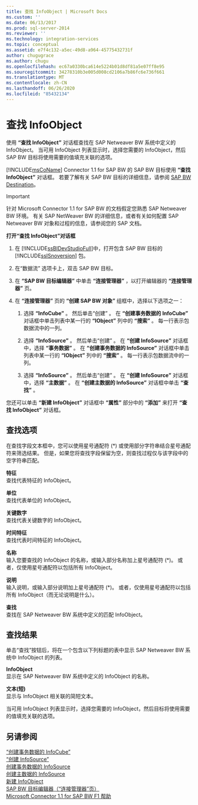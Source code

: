 ```yaml
---
title: 查找 InfoObject | Microsoft Docs
ms.custom: ''
ms.date: 06/13/2017
ms.prod: sql-server-2014
ms.reviewer: ''
ms.technology: integration-services
ms.topic: conceptual
ms.assetid: e7f4c132-a5ec-49d8-a964-45775432731f
author: chugugrace
ms.author: chugu
ms.openlocfilehash: ec67a0330bca614e5224b01d8df81a5e07ff8e95
ms.sourcegitcommit: 34278310b3e005d008cd2106a7b86fc6e736f661
ms.translationtype: MT
ms.contentlocale: zh-CN
ms.lasthandoff: 06/26/2020
ms.locfileid: "85432134"
---
```

# <a name="look-up-infoobject"></a>查找 InfoObject
  使用 **“查找 InfoObject”** 对话框查找在 SAP Netweaver BW 系统中定义的 InfoObject。 当可用 InfoObject 列表显示时，选择您需要的 InfoObject，然后 SAP BW 目标将使用需要的值填充关联的选项。  
  
 [!INCLUDE[msCoName](../../includes/msconame-md.md)] Connector 1.1 for SAP BW 的 SAP BW 目标使用 **“查找 InfoObject”** 对话框。 若要了解有关 SAP BW 目标的详细信息，请参阅 [SAP BW Destination](sap-bw-destination.md)。  
  
> [!IMPORTANT]  
>  针对 Microsoft Connector 1.1 for SAP BW 的文档假定您熟悉 SAP Netweaver BW 环境。 有关 SAP NetWeaver BW 的详细信息，或者有关如何配置 SAP Netweaver BW 对象和过程的信息，请参阅您的 SAP 文档。  
  
 **打开“查找 InfoObject”对话框**  
  
1.  在 [!INCLUDE[ssBIDevStudioFull](../../includes/ssbidevstudiofull-md.md)]中，打开包含 SAP BW 目标的 [!INCLUDE[ssISnoversion](../../includes/ssisnoversion-md.md)] 包。  
  
2.  在“数据流”  选项卡上，双击 SAP BW 目标。  
  
3.  在 **“SAP BW 目标编辑器”** 中单击 **“连接管理器”** ，以打开编辑器的 **“连接管理器”** 页。  
  
4.  在 **“连接管理器”** 页的 **“创建 SAP BW 对象”** 组框中，选择以下选项之一：  
  
    1.  选择 **“InfoCube”** 。 然后单击“创建”  。 在 **“创建事务数据的 InfoCube”** 对话框中单击列表中某一行的 **“IObject”** 列中的 **“搜索”** 。 每一行表示包数据流中的一列。  
  
    2.  选择 **“InfoSource”** 。 然后单击“创建”  。 在 **“创建 InfoSource”** 对话框中，选择 **“事务数据”** 。 在 **“创建事务数据的 InfoSource”** 对话框中单击列表中某一行的 **“IObject”** 列中的 **“搜索”** 。 每一行表示包数据流中的一列。  
  
    3.  选择 **“InfoSource”** 。 然后单击“创建”  。 在 **“创建 InfoSource”** 对话框中，选择 **“主数据”** 。 在 **“创建主数据的 InfoSource”** 对话框中单击 **“查找”** 。  
  
 您还可以单击 **“新建 InfoObject”** 对话框中 **“属性”** 部分中的 **“添加”** 来打开 **“查找 InfoObject”** 对话框。  
  
## <a name="lookup-options"></a>查找选项  
 在查找字段文本框中，您可以使用星号通配符 (*) 或使用部分字符串结合星号通配符来筛选结果。 但是，如果您将查找字段保留为空，则查找过程仅与该字段中的空字符串匹配。  
  
 **特征**  
 查找代表特征的 InfoObject。  
  
 **单位**  
 查找代表单位的 InfoObject。  
  
 **关键数字**  
 查找代表关键数字的 InfoObject。  
  
 **时间特征**  
 查找代表时间特征的 InfoObject。  
  
 **名称**  
 输入您要查找的 InfoObject 的名称，或输入部分名称加上星号通配符 (*)。 或者，仅使用星号通配符以包括所有 InfoObject。  
  
 **说明**  
 输入说明，或输入部分说明加上星号通配符 (*)。 或者，仅使用星号通配符以包括所有 InfoObject（而无论说明是什么）。  
  
 **查找**  
 查找在 SAP Netweaver BW 系统中定义的匹配 InfoObject。  
  
## <a name="lookup-results"></a>查找结果  
 单击“查找”按钮后，将在一个包含以下列标题的表中显示 SAP Netweaver BW 系统中 InfoObject 的列表。  
  
 **InfoObject**  
 显示在 SAP Netweaver BW 系统中定义的 InfoObject 的名称。  
  
 **文本(短)**  
 显示与 InfoObject 相关联的简短文本。  
  
 当可用 InfoObject 列表显示时，选择您需要的 InfoObject，然后目标将使用需要的值填充关联的选项。  
  
## <a name="see-also"></a>另请参阅  
 [“创建事务数据的 InfoCube”](create-infocube-for-transaction-data.md)   
 [“创建 InfoSource”](create-infosource.md)   
 [创建事务数据的 InfoSource](create-infosource-for-transaction-data.md)   
 [创建主数据的 InfoSource](create-infosource-for-master-data.md)   
 [新建 InfoObject](create-new-infoobject.md)   
 [SAP BW 目标编辑器（“连接管理器”页）](sap-bw-destination-editor-connection-manager-page.md)   
 [Microsoft Connector 1.1 for SAP BW F1 帮助](../microsoft-connector-for-sap-bw-f1-help.md)  
  
  
